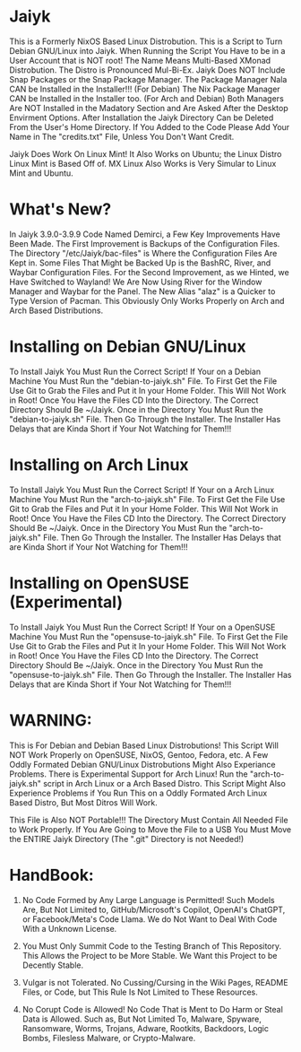 # Jaiyk
   This is a Formerly NixOS Based Linux Distrobution.
This is a Script to Turn Debian GNU/Linux into Jaiyk.
When Running the Script You Have to be in a User Account that is NOT root!
The Name Means Multi-Based XMonad Distrobution.
The Distro is Pronounced Mul-Bi-Ex.
Jaiyk Does NOT Include Snap Packages or the Snap Package Manager.
The Package Manager Nala CAN be Installed in the Installer!!! (For Debian)
The Nix Package Manager CAN be Installed in the Installer too. (For Arch and Debian)
Both Managers Are NOT Installed in the Madatory Section and Are Asked After the Desktop Envirment Options.
After Installation the Jaiyk Directory Can be Deleted From the User's Home Directory.
If You Added to the Code Please Add Your Name in The "credits.txt" File, Unless You Don't Want Credit.

Jaiyk Does Work On Linux Mint!
It Also Works on Ubuntu; the Linux Distro Linux Mint is Based Off of.
MX Linux Also Works is Very Simular to Linux Mint and Ubuntu.


# What's New?

   In Jaiyk 3.9.0-3.9.9 Code Named Demirci, a Few Key Improvements Have Been Made.
The First Improvement is Backups of the Configuration Files. 
The Directory "/etc/Jaiyk/bac-files" is Where the Configuration Files Are Kept in.
Some Files That Might be Backed Up is the BashRC, River, and Waybar Configuration Files. 
For the Second Improvement, as we Hinted, we Have Switched to Wayland! 
We Are Now Using River for the Window Manager and Waybar for the Panel.
The New Alias "alaz" is a Quicker to Type Version of Pacman. 
This Obviously Only Works Properly on Arch and Arch Based Distributions.


# Installing on Debian GNU/Linux
   To Install Jaiyk You Must Run the Correct Script!
If Your on a Debian Machine You Must Run the "debian-to-jaiyk.sh" File.
To First Get the File Use Git to Grab the Files and Put it In your Home Folder. 
This Will Not Work in Root!
Once You Have the Files CD Into the Directory.
The Correct Directory Should Be ~/Jaiyk.
Once in the Directory You Must Run the "debian-to-jaiyk.sh" File.
Then Go Through the Installer.
The Installer Has Delays that are Kinda Short if Your Not Watching for Them!!!


# Installing on Arch Linux
   To Install Jaiyk You Must Run the Correct Script!
If Your on a Arch Linux Machine You Must Run the "arch-to-jaiyk.sh" File.
To First Get the File Use Git to Grab the Files and Put it In your Home Folder. 
This Will Not Work in Root!
Once You Have the Files CD Into the Directory.
The Correct Directory Should Be ~/Jaiyk.
Once in the Directory You Must Run the "arch-to-jaiyk.sh" File.
Then Go Through the Installer.
The Installer Has Delays that are Kinda Short if Your Not Watching for Them!!!

# Installing on OpenSUSE (Experimental)

   To Install Jaiyk You Must Run the Correct Script!
If Your on a OpenSUSE Machine You Must Run the "opensuse-to-jaiyk.sh" File.
To First Get the File Use Git to Grab the Files and Put it In your Home Folder. 
This Will Not Work in Root!
Once You Have the Files CD Into the Directory.
The Correct Directory Should Be ~/Jaiyk.
Once in the Directory You Must Run the "opensuse-to-jaiyk.sh" File.
Then Go Through the Installer.
The Installer Has Delays that are Kinda Short if Your Not Watching for Them!!!

# WARNING:
   This is For Debian and Debian Based Linux Distrobutions!
This Script Will NOT Work Properly on OpenSUSE, NixOS, Gentoo, Fedora, etc.
A Few Oddly Formated Debian GNU/Linux Distrobutions Might Also Experiance Problems. 
There is Experimental Support for Arch Linux!
Run the "arch-to-jaiyk.sh" script in Arch Linux or a Arch Based Distro.
This Script Might Also Experience Problems if You Run This on a Oddly Formated Arch Linux Based Distro, But Most Ditros Will Work.

   This File is Also NOT Portable!!!
The Directory Must Contain All Needed File to Work Properly.
If You Are Going to Move the File to a USB You Must Move the ENTIRE Jaiyk Directory (The ".git" Directory is not Needed!)


# HandBook:
1) No Code Formed by Any Large Language is Permitted!
   Such Models Are, But Not Limited to, GitHub/Microsoft's Copilot, OpenAI's ChatGPT, or Facebook/Meta's Code Llama.
   We do Not Want to Deal With Code With a Unknown License.

2) You Must Only Summit Code to the Testing Branch of This Repository.
   This Allows the Project to be More Stable. 
   We Want this Project to be Decently Stable.

3) Vulgar is not Tolerated.
   No Cussing/Cursing in the Wiki Pages, README Files, or Code, but This Rule Is Not Limited to These Resources.

4) No Corupt Code is Allowed! 
   No Code That is Ment to Do Harm or Steal Data is Allowed. 
   Such as, But Not Limited To, Malware, Spyware, Ransomware, Worms, Trojans, Adware, Rootkits, Backdoors, Logic Bombs, Filesless Malware, or Crypto-Malware.

